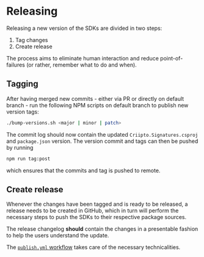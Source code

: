 # Releasing

Releasing a new version of the SDKs are divided in two steps:

1. Tag changes
2. Create release

The process aims to eliminate human interaction and reduce point-of-failures (or rather, remember what to do and when).

## Tagging

After having merged new commits - either via PR or directly on default branch - run the following NPM scripts on default branch to publish new version tags:

```sh
./bump-versions.sh <major | minor | patch>
```

The commit log should now contain the updated `Criipto.Signatures.csproj` and `package.json` version.
The version commit and tags can then be pushed by running

```sh
npm run tag:post
```

which ensures that the commits and tag is pushed to remote.

## Create release

Whenever the changes have been tagged and is ready to be released, a release needs to be created in GitHub, which in turn will perform the necessary steps to push the SDKs to their respective package sources.

The release changelog **should** contain the changes in a presentable fashion to help the users understand the update.

The [`publish.yml` workflow](.github/workflows/publish.yml) takes care of the necessary technicalities.
